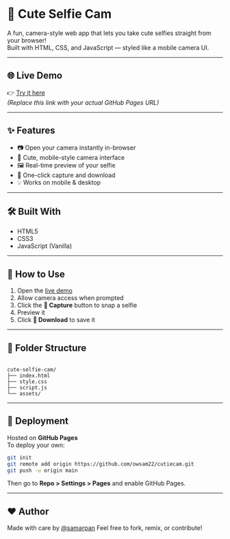 # 📸 Cute Selfie Cam

A fun, camera-style web app that lets you take cute selfies straight from your browser!  
Built with HTML, CSS, and JavaScript — styled like a mobile camera UI.

---

## 🌐 Live Demo

👉 [Try it here](https://owsam22.github.io/cutiecam-cam)  
*(Replace this link with your actual GitHub Pages URL)*

---

## ✨ Features

- 📷 Open your camera instantly in-browser
- 🎨 Cute, mobile-style camera interface
- 🖼️ Real-time preview of your selfie
- 💾 One-click capture and download
- 💡 Works on mobile & desktop

---

## 🛠️ Built With

- HTML5
- CSS3
- JavaScript (Vanilla)

---

## 🧰 How to Use

1. Open the [live demo](https://owsam22.github.io/cutiecam-cam)
2. Allow camera access when prompted
3. Click the **📸 Capture** button to snap a selfie
4. Preview it
5. Click **💾 Download** to save it

---

## 📁 Folder Structure

```

cute-selfie-cam/
├── index.html
├── style.css
├── script.js
└── assets/

````

---

## 🚀 Deployment

Hosted on **GitHub Pages**  
To deploy your own:
```bash
git init
git remote add origin https://github.com/owsam22/cutiecam.git
git push -u origin main
````

Then go to **Repo > Settings > Pages** and enable GitHub Pages.

---

## ❤️ Author

Made with care by [@samarpan](https://github.com/owsam22)
Feel free to fork, remix, or contribute!

```
